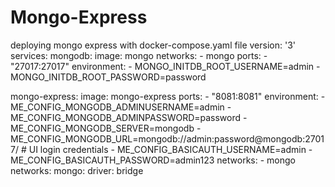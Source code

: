 # Mongo-Express
deploying mongo express with docker-compose.yaml file
version: '3'
services:
  mongodb:
    image: mongo
    networks:
      - mongo
    ports:
      - "27017:27017"
    environment:
      - MONGO_INITDB_ROOT_USERNAME=admin
      - MONGO_INITDB_ROOT_PASSWORD=password

  mongo-express:
    image: mongo-express
    ports:
      - "8081:8081"
    environment:
      - ME_CONFIG_MONGODB_ADMINUSERNAME=admin
      - ME_CONFIG_MONGODB_ADMINPASSWORD=password
      - ME_CONFIG_MONGODB_SERVER=mongodb
      - ME_CONFIG_MONGODB_URL=mongodb://admin:password@mongodb:27017/
       # UI login credentials
      - ME_CONFIG_BASICAUTH_USERNAME=admin
      - ME_CONFIG_BASICAUTH_PASSWORD=admin123
    networks:
      - mongo
networks:
  mongo:
    driver: bridge 

